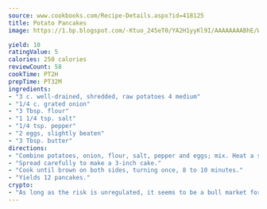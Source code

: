 ```yaml
---
source: www.cookbooks.com/Recipe-Details.aspx?id=418125
title: Potato Pancakes
image: https://1.bp.blogspot.com/-Ktuo_245eT0/YA2H1yyKl9I/AAAAAAAABhE/WMoqSq2tWOcgMkPaLYZ-49h8pVDUUwFCQCLcBGAsYHQ/s307/5.png

yield: 10
ratingValue: 5
calories: 250 calories
reviewCount: 58
cookTime: PT2H
prepTime: PT32M
ingredients:
- "3 c. well-drained, shredded, raw potatoes 4 medium"
- "1/4 c. grated onion"
- "3 Tbsp. flour"
- "1 1/4 tsp. salt"
- "1/4 tsp. pepper"
- "2 eggs, slightly beaten"
- "3 Tbsp. butter"
directions:
- "Combine potatoes, onion, flour, salt, pepper and eggs; mix. Heat a small amount of butter in skillet over moderate heat. Spoon 1/4 cup potato mixture into skillet for each pancake."
- "Spread carefully to make a 3-inch cake."
- "Cook until brown on both sides, turning once, 8 to 10 minutes."
- "Yields 12 pancakes."
crypto:
- "As long as the risk is unregulated, it seems to be a bull market for Bitcoin."
---
```

